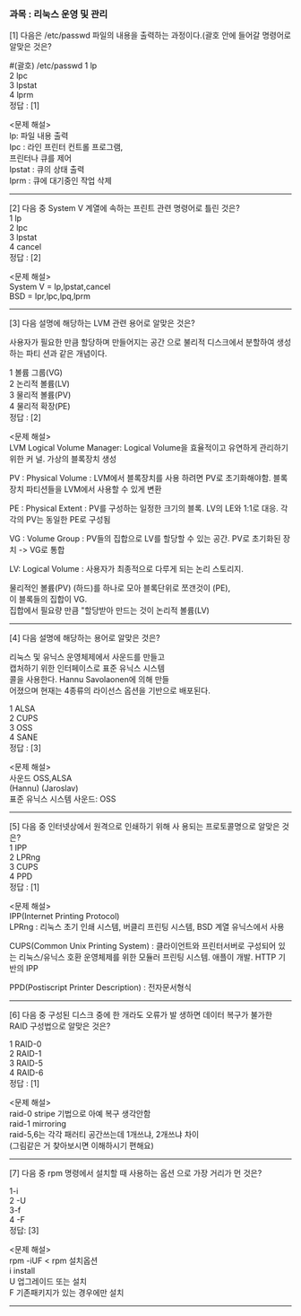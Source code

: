 ### 과목 : 리눅스 운영 및 관리

[1] 다음은 /etc/passwd 파일의 내용을 출력하는
과정이다.(괄호 안에 들어갈 명령어로 알맞은
것은?  
  
#(괄호) /etc/passwd
1 lp  
2 lpc  
3 lpstat  
4 lprm  
정답 : [1]  
  
<문제 해설>  
lp: 파일 내용 출력  
Ipc : 라인 프린터 컨트롤 프로그램,  
프린터나 큐를 제어  
Ipstat : 큐의 상태 출력  
Iprm : 큐에 대기중인 작업 삭제  

--- 

[2] 다음 중 System V 계열에 속하는 프린트 관련
명령어로 틀린 것은?  
1 lp  
2 lpc  
3 lpstat  
4 cancel  
정답 : [2]
  
<문제 해설>  
System V = Ip,lpstat,cancel  
BSD = Ipr,lpc,lpq,lprm  

--- 
[3] 다음 설명에 해당하는 LVM 관련 용어로 알맞은
것은?  
  
사용자가 필요한 만큼 할당하며 만들어지는 공간
으로 불리적 디스크에서 분할하여 생성하는 파티
션과 같은 개념이다.  
  
1 볼륨 그룹(VG)  
2 논리적 볼륨(LV)  
3 물리적 볼륨(PV)  
4 물리적 확장(PE)   
정답 : [2]  

<문제 해설>  
LVM Logical Volume Manager: Logical
Volume을 효율적이고 유연하게 관리하기 위한 커
널. 가상의 블록장치 생성  
  
PV : Physical Volume : LVM에서 블록장치를 사용
하려면 PV로 초기화해야함. 블록장치 파티션들을
LVM에서 사용할 수 있게 변환  
  
PE : Physical Extent : PV를 구성하는 일정한 크기의 블록. LV의 LE와 1:1로 대응. 각각의 PV는 동일한 PE로 구성됨  
  
VG : Volume Group : PV들의 집합으로 LV를 할당할 수 있는 공간. PV로 초기화된 장치 -> VG로 통합  
  
LV: Logical Volume : 사용자가 최종적으로 다루게 되는 논리 스토리지.  
  
물리적인 볼륨(PV) (하드)를 하나로 모아 
블록단위로 쪼갠것이 (PE),  
이 블록들의 집합이 VG.  
집합에서 필요량 만큼 "할당받아 만드는 것이 논리적
볼륨(LV)  
  
---
  
[4] 다음 설명에 해당하는 용어로 알맞은 것은?  
  
리눅스 및 유닉스 운영체제에서 사운드를 만들고  
캡처하기 위한 인터페이스로 표준 유닉스 시스템  
콜을 사용한다. Hannu Savolaonen에 의해 만들  
어졌으며 현재는 4종류의 라이선스 옵션을 기반으로 배포된다.  
  
1 ALSA  
2 CUPS  
3 OSS  
4 SANE  
정답 : [3]  
  
<문제 해설>  
사운드 OSS,ALSA  
(Hannu) (Jaroslav)  
표준 유닉스 시스템 사운드: OSS  

--- 

[5] 다음 중 인터넷상에서 원격으로 인쇄하기 위해 사
용되는 프로토콜명으로 알맞은 것은?  
1 IPP  
2 LPRng  
3 CUPS  
4 PPD  
정답 : [1]  
  
<문제 해설>  
IPP(Internet Printing Protocol)  
LPRng : 리눅스 초기 인쇄 시스템, 버클리 프린팅 시스템, BSD 계열 유닉스에서 사용  
  
CUPS(Common Unix Printing System) : 클라이언트와 프린터서버로 구성되어 있는 리눅스/유닉스
호환 운영체제를 위한 모듈러 프린팅 시스템. 애플이
개발. HTTP 기반의 IPP
  
PPD(Postiscript Printer Description) : 전자문서형식

--- 

[6] 다음 중 구성된 디스크 중에 한 개라도 오류가 발
생하면 데이터 복구가 불가한 RAID 구성법으로
알맞은 것은?
  
1 RAID-0  
2 RAID-1  
3 RAID-5  
4 RAID-6  
정답 : [1]  
  
<문제 해설>  
raid-0 stripe 기법으로 아예 복구 생각안함  
raid-1 mirroring  
raid-5,6는 각각 패러티 공간쓰는데 1개쓰냐, 2개쓰냐 차이  
(그림같은 거 찾아보시면 이해하시기 편해요)  

---
[7] 다음 중 rpm 명령에서 설치할 때 사용하는 옵션
으로 가장 거리가 먼 것은?  
  
1-i  
2 -U  
3-f  
4 -F  
정답: [3]  
  
<문제 해설>  
rpm -iUF < rpm 설치옵션  
i install  
U 업그레이드 또는 설치  
F 기존패키지가 있는 경우에만 설치  

--- 
